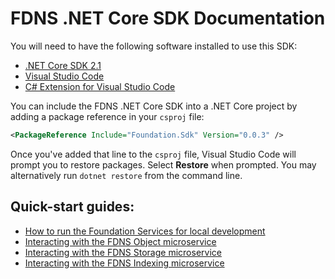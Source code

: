 # FDNS .NET Core SDK Documentation

You will need to have the following software installed to use this SDK:

- [.NET Core SDK 2.1](https://www.microsoft.com/net/download)
- [Visual Studio Code](https://code.visualstudio.com/)
- [C# Extension for Visual Studio Code](https://marketplace.visualstudio.com/items?itemName=ms-vscode.csharp)

You can include the FDNS .NET Core SDK into a .NET Core project by adding a package reference in your `csproj` file:

```xml
<PackageReference Include="Foundation.Sdk" Version="0.0.3" />
```

Once you've added that line to the `csproj` file, Visual Studio Code will prompt you to restore packages. Select **Restore** when prompted. You may alternatively run `dotnet restore` from the command line.

## Quick-start guides:

* [How to run the Foundation Services for local development](guide00-starting-fdns-microservices.md)
* [Interacting with the FDNS Object microservice](guide01-using-fdns-object-microservice.md)
* [Interacting with the FDNS Storage microservice](guide02-using-fdns-storage-microservice.md)
* [Interacting with the FDNS Indexing microservice](guide03-using-fdns-indexing-microservice.md)